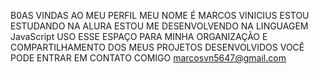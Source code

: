 B0AS VINDAS AO MEU PERFIL
MEU NOME É MARCOS VINICIUS 
ESTOU ESTUDANDO NA ALURA
ESTOU ME DESENVOLVENDO NA LINGUAGEM JavaScript
USO ESSE ESPAÇO PARA MINHA ORGANIZAÇÃO E COMPARTILHAMENTO DOS MEUS PROJETOS DESENVOLVIDOS
VOCÊ PODE ENTRAR EM CONTATO COMIGO 
marcosvn5647@gmail.com
